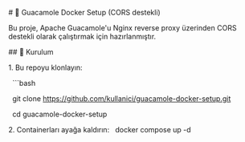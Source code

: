 \# 🐳 Guacamole Docker Setup (CORS destekli)



Bu proje, Apache Guacamole'u Nginx reverse proxy üzerinden CORS destekli olarak çalıştırmak için hazırlanmıştır.



\## 🚀 Kurulum



1\. Bu repoyu klonlayın:

&nbsp;  ```bash

&nbsp;  git clone https://github.com/kullanici/guacamole-docker-setup.git

&nbsp;  cd guacamole-docker-setup

2\. Containerları ayağa kaldırın:
&nbsp; 
docker compose up -d

